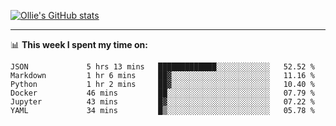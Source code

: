 <!--
**icedpanda/icedpanda** is a ✨ _special_ ✨ repository because its `README.md` (this file) appears on your GitHub profile.

Here are some ideas to get you started:

- 🔭 I’m currently working on ...
- 🌱 I’m currently learning ...
- 👯 I’m looking to collaborate on ...
- 🤔 I’m looking for help with ...
- 💬 Ask me about ...
- 📫 How to reach me: ...
- 😄 Pronouns: ...
- ⚡ Fun fact: ...
-->
[![Ollie's GitHub stats](https://github-readme-stats-icedpanda.vercel.app/api?username=icedpanda&count_private=true&show_icons=true)](https://github.com/icedpanda)

---
📊 **This week I spent my time on:**
<!--START_SECTION:waka-->

```text
JSON             5 hrs 13 mins   █████████████░░░░░░░░░░░░   52.52 %
Markdown         1 hr 6 mins     ██▓░░░░░░░░░░░░░░░░░░░░░░   11.16 %
Python           1 hr 2 mins     ██▓░░░░░░░░░░░░░░░░░░░░░░   10.40 %
Docker           46 mins         ██░░░░░░░░░░░░░░░░░░░░░░░   07.79 %
Jupyter          43 mins         █▓░░░░░░░░░░░░░░░░░░░░░░░   07.22 %
YAML             34 mins         █▒░░░░░░░░░░░░░░░░░░░░░░░   05.78 %
```

<!--END_SECTION:waka-->
